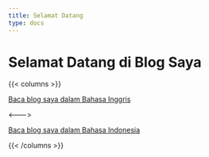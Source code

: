 ```yaml
---
title: Selamat Datang
type: docs
---
```


# Selamat Datang di Blog Saya

{{< columns >}}

<a href="/posts" class="book-btn">Baca blog saya dalam Bahasa Inggris</a>

<--->

<a href="/id/posts" class="book-btn">Baca blog saya dalam Bahasa Indonesia</a>

{{< /columns >}}
